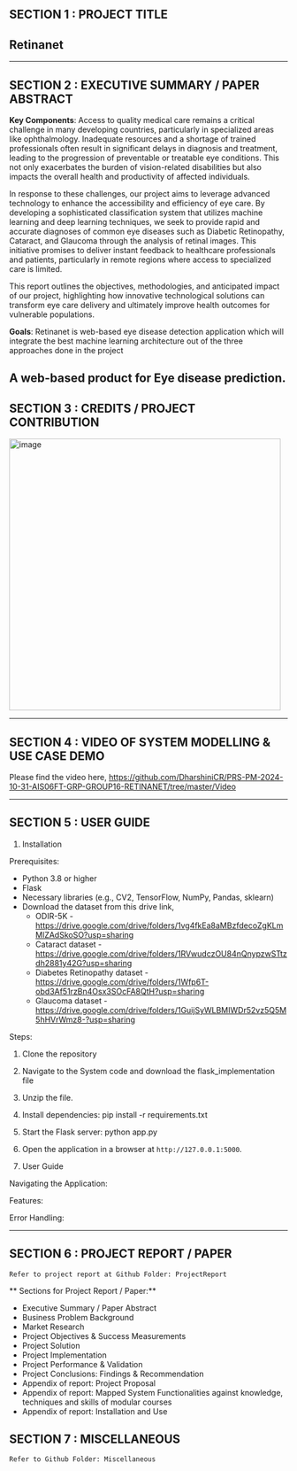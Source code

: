 ## SECTION 1 : PROJECT TITLE
## Retinanet

---

## SECTION 2 : EXECUTIVE SUMMARY / PAPER ABSTRACT

**Key Components**:​ Access to quality medical care remains a critical challenge in many developing countries, particularly in specialized areas like ophthalmology. Inadequate resources and a shortage of trained professionals often result in significant delays in diagnosis and treatment, leading to the progression of preventable or treatable eye conditions. This not only exacerbates the burden of vision-related disabilities but also impacts the overall health and productivity of affected individuals. 

In response to these challenges, our project aims to leverage advanced technology to enhance the accessibility and efficiency of eye care. By developing a sophisticated classification system that utilizes machine learning and deep learning techniques, we seek to provide rapid and accurate diagnoses of common eye diseases such as Diabetic Retinopathy, Cataract, and Glaucoma through the analysis of retinal images. This initiative promises to deliver instant feedback to healthcare professionals and patients, particularly in remote regions where access to specialized care is limited. 

This report outlines the objectives, methodologies, and anticipated impact of our project, highlighting how innovative technological solutions can transform eye care delivery and ultimately improve health outcomes for vulnerable populations. 

**Goals**:​ Retinanet is web-based eye disease detection application which will integrate the best machine learning architecture out of the three approaches done in the project 

A web-based product for Eye disease prediction.​
---

## SECTION 3 : CREDITS / PROJECT CONTRIBUTION
<img width="491" alt="image" src="https://github.com/user-attachments/assets/5d8b040b-c53a-428b-bc08-c27fbb0ac834">

---

## SECTION 4 : VIDEO OF SYSTEM MODELLING & USE CASE DEMO

Please find the video here, https://github.com/DharshiniCR/PRS-PM-2024-10-31-AIS06FT-GRP-GROUP16-RETINANET/tree/master/Video

---

## SECTION 5 : USER GUIDE

1. Installation
 
Prerequisites:
   - Python 3.8 or higher
   - Flask
   - Necessary libraries (e.g., CV2, TensorFlow, NumPy, Pandas, sklearn)
   - Download the dataset from this drive link,
     - ODIR-5K - https://drive.google.com/drive/folders/1vg4fkEa8aMBzfdecoZgKLmMlZAdSkoSO?usp=sharing
     - Cataract dataset - https://drive.google.com/drive/folders/1RVwudczOU84nQnypzwSTtzdh2881y42G?usp=sharing
     - Diabetes Retinopathy dataset - https://drive.google.com/drive/folders/1Wfp6T-obd3Af51rzBn4Osx3SOcFA8QtH?usp=sharing
     - Glaucoma dataset - https://drive.google.com/drive/folders/1GuijSyWLBMIWDr52vz5Q5M5hHVrWmz8-?usp=sharing

Steps:
   1. Clone the repository
   2. Navigate to the System code and download the flask_implementation file
   3. Unzip the file.
   4. Install dependencies:
pip install -r requirements.txt
   5. Start the Flask server:
  	       	python app.py
   6. Open the application in a browser at `http://127.0.0.1:5000`.
 
2. User Guide
 
Navigating the Application:

 
Features:

 
Error Handling:


---
## SECTION 6 : PROJECT REPORT / PAPER

`Refer to project report at Github Folder: ProjectReport`

** Sections for Project Report / Paper:**
- Executive Summary / Paper Abstract
- Business Problem Background
- Market Research
- Project Objectives & Success Measurements
- Project Solution 
- Project Implementation 
- Project Performance & Validation 
- Project Conclusions: Findings & Recommendation
- Appendix of report: Project Proposal
- Appendix of report: Mapped System Functionalities against knowledge, techniques and skills of modular courses
- Appendix of report: Installation and Use

## SECTION 7 : MISCELLANEOUS

`Refer to Github Folder: Miscellaneous`
